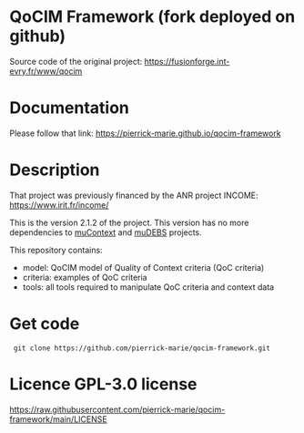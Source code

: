 # QoCIM Framework (fork deployed on github)

Source code of the original project: https://fusionforge.int-evry.fr/www/qocim

# Documentation

Please follow that link: https://pierrick-marie.github.io/qocim-framework

# Description

That project was previously financed by the ANR project INCOME: https://www.irit.fr/income/

This is the version 2.1.2 of the project. 
This version has no more dependencies to [muContext](https://fusionforge.int-evry.fr/www/mucontext) and [muDEBS](https://fusionforge.int-evry.fr/www/mudebs) projects.

This repository contains:

 * model: QoCIM model of Quality of Context criteria (QoC criteria)
 * criteria: examples of QoC criteria
 * tools: all tools required to manipulate QoC criteria and context data
 
 # Get code
 
 ```
  git clone https://github.com/pierrick-marie/qocim-framework.git
 ```
 
 # Licence GPL-3.0 license 
 
https://raw.githubusercontent.com/pierrick-marie/qocim-framework/main/LICENSE
